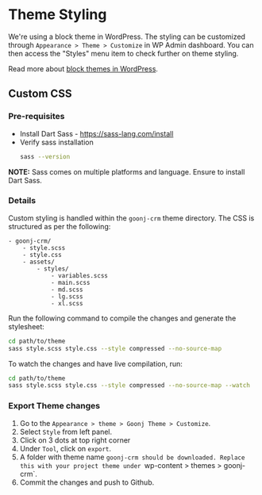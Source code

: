 # Theme Styling

We're using a block theme in WordPress. The styling can be customized through `Appearance > Theme > Customize` in WP Admin dashboard. You can then access the "Styles" menu item to check further on theme styling.

Read more about [block themes in WordPress](https://www.wpzoom.com/blog/what-are-wordpress-block-themes/#:~:text=Block%20themes%20simplify%20the%20website,customization%20directly%20from%20the%20editor.).

## Custom CSS

### Pre-requisites
- Install Dart Sass - https://sass-lang.com/install
- Verify sass installation
    ```sh
    sass --version
    ```

**NOTE:** Sass comes on multiple platforms and language. Ensure to install Dart Sass.

### Details
Custom styling is handled within the `goonj-crm` theme directory. The CSS is structured as per the following:
```
- goonj-crm/
    - style.scss
    - style.css
    - assets/
        - styles/
            - variables.scss
            - main.scss
            - md.scss
            - lg.scss
            - xl.scss
```

Run the following command to compile the changes and generate the stylesheet:
```sh
cd path/to/theme
sass style.scss style.css --style compressed --no-source-map
```

To watch the changes and have live compilation, run:
```sh
cd path/to/theme
sass style.scss style.css --style compressed --no-source-map --watch
```

### Export Theme changes

1. Go to the `Appearance > theme > Goonj Theme > Customize`.
2. Select `Style` from left panel.
3. Click on 3 dots at top right corner
4. Under `Tool`, click on `export`.
5. A folder with theme name `goonj-crm should be downloaded. Replace this with your project theme under `wp-content > themes > goonj-crm`.
6. Commit the changes and push to Github.
